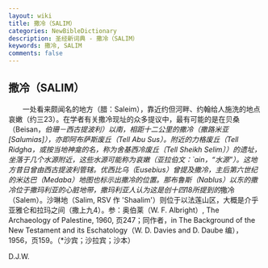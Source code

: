 ```yaml
---
layout: wiki
title: 撒冷（SALIM）
categories: NewBibleDictionary
description: 圣经新词典 - 撒冷（SALIM）
keywords: 撒冷, SALIM
comments: false
---
```


## 撒冷（SALIM）

　　一处看来颇闻名的地方（腊：Saleim），靠近约但河畔、约翰给人施洗的地点哀嫩（约三23）。在学者有关撒冷现址的众多提议中，最有可能的是在贝桑（Beisan，*伯珊－西古提波利）以南，相距十二公里的撒冷（撒路米亚 [Salumias]），亦即阿布萨斯废丘（Tell Abu Sus）。附近的力格废丘（Tell Ridgha，或按当地神龛的名，称为舍基西冷废丘〔Tell Sheikh Selim〕）的遗址，坐落于几个水源附近，这些水源可能称为哀嫩（亚拉伯文：`ain，“水源”）。这地方昔日曾由西古提波利管辖。优西比乌（Eusebius）曾提及撒冷，主后第六世纪的米达巴（Medaba）地图也标示出撒冷的位置。那布鲁斯（Nablus）以东的撒冷位于撒玛利亚的心脏地带，撒玛利亚人认为这是创十四18所提到的*撒冷（Salem）。沙琳地（Salim, RSV 作 'Shaalim'）则位于以法莲山区，大概是介乎亚雅仑和拉玛之间（撒上九4）。参：奥伯莱（W. F. Albright）, The Archaeology of Palestine, 1960, 页247；同作者，in The Background of the New Testament and its Eschatology（W. D. Davies and D. Daube 编），1956，页159。（*沙宾；沙拉宾；沙本）

D.J.W.






